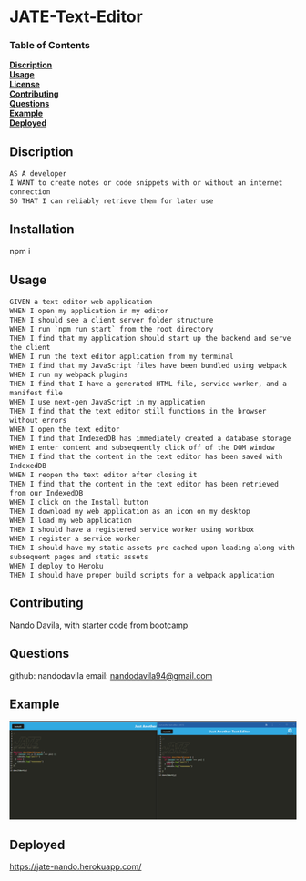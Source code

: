   # **JATE-Text-Editor**

   

  ### Table of Contents
  **[Discription](#discription)**<br>
  **[Usage](#usage)**<br>
  **[License](#license)**<br>
  **[Contributing](#contributing)**<br>
  **[Questions](#questions)**<br>
  **[Example](#example)**<br>
  **[Deployed](#deployed)**<br>
  

  ## Discription 
    
    AS A developer
    I WANT to create notes or code snippets with or without an internet connection
    SO THAT I can reliably retrieve them for later use

  

  ## Installation
  npm i

  ## Usage

    GIVEN a text editor web application
    WHEN I open my application in my editor
    THEN I should see a client server folder structure
    WHEN I run `npm run start` from the root directory
    THEN I find that my application should start up the backend and serve the client
    WHEN I run the text editor application from my terminal
    THEN I find that my JavaScript files have been bundled using webpack
    WHEN I run my webpack plugins
    THEN I find that I have a generated HTML file, service worker, and a manifest file
    WHEN I use next-gen JavaScript in my application
    THEN I find that the text editor still functions in the browser without errors
    WHEN I open the text editor
    THEN I find that IndexedDB has immediately created a database storage
    WHEN I enter content and subsequently click off of the DOM window
    THEN I find that the content in the text editor has been saved with IndexedDB
    WHEN I reopen the text editor after closing it
    THEN I find that the content in the text editor has been retrieved from our IndexedDB
    WHEN I click on the Install button
    THEN I download my web application as an icon on my desktop
    WHEN I load my web application
    THEN I should have a registered service worker using workbox
    WHEN I register a service worker
    THEN I should have my static assets pre cached upon loading along with subsequent pages and static assets
    WHEN I deploy to Heroku
    THEN I should have proper build scripts for a webpack application

  

  ## Contributing

  Nando Davila, with starter code from bootcamp

   

  ## Questions
  github: nandodavila
  email: nandodavila94@gmail.com

  ## Example
  ![screenshot](jateScreenShot.PNG)

  ## Deployed
  https://jate-nando.herokuapp.com/


  


